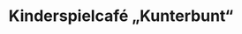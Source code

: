 ---
title: "Kinderspielcafé „Kunterbunt“"
url: /herborn/kinderspielcafe-kunterbunt/
shop: Süßwaren
---